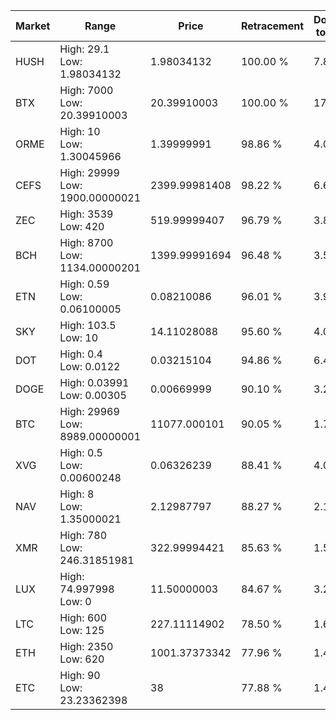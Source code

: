 | Market | Range | Price| Retracement | Doubles to 50% |
| --- | --- | --- | --- | --- |
| HUSH | High: 29.1<br />Low: 1.98034132 | 1.98034132 | 100.00 % | 7.85 |
| BTX | High: 7000<br />Low: 20.39910003 | 20.39910003 | 100.00 % | 172.08 |
| ORME | High: 10<br />Low: 1.30045966 | 1.39999991 | 98.86 % | 4.04 |
| CEFS | High: 29999<br />Low: 1900.00000021 | 2399.99981408 | 98.22 % | 6.65 |
| ZEC | High: 3539<br />Low: 420 | 519.99999407 | 96.79 % | 3.81 |
| BCH | High: 8700<br />Low: 1134.00000201 | 1399.99991694 | 96.48 % | 3.51 |
| ETN | High: 0.59<br />Low: 0.06100005 | 0.08210086 | 96.01 % | 3.96 |
| SKY | High: 103.5<br />Low: 10 | 14.11028088 | 95.60 % | 4.02 |
| DOT | High: 0.4<br />Low: 0.0122 | 0.03215104 | 94.86 % | 6.41 |
| DOGE | High: 0.03991<br />Low: 0.00305 | 0.00669999 | 90.10 % | 3.21 |
| BTC | High: 29969<br />Low: 8989.00000001 | 11077.000101 | 90.05 % | 1.76 |
| XVG | High: 0.5<br />Low: 0.00600248 | 0.06326239 | 88.41 % | 4.00 |
| NAV | High: 8<br />Low: 1.35000021 | 2.12987797 | 88.27 % | 2.19 |
| XMR | High: 780<br />Low: 246.31851981 | 322.99994421 | 85.63 % | 1.59 |
| LUX | High: 74.997998<br />Low: 0 | 11.50000003 | 84.67 % | 3.26 |
| LTC | High: 600<br />Low: 125 | 227.11114902 | 78.50 % | 1.60 |
| ETH | High: 2350<br />Low: 620 | 1001.37373342 | 77.96 % | 1.48 |
| ETC | High: 90<br />Low: 23.23362398 | 38 | 77.88 % | 1.49 |
